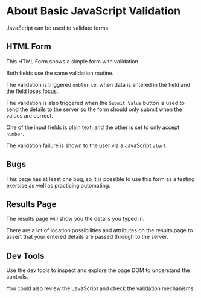 # About Basic JavaScript Validation

<div class="explanation">
        <p>JavaScript can be used to validate forms.
        </p>
</div>

<!-- TOC -->

## HTML Form

This HTML Form shows a simple form with validation.

Both fields use the same validation routine.

The validation is triggered `onblur` i.e. when data is entered in the field and the field loses focus.

The validation is also triggered when the `Submit Value` button is used to send the details to the server so the form should only submit when the values are correct.

One of the input fields is plain text, and the other is set to only accept `number`.

The validation failure is shown to the user via a JavaScript `alert`.

## Bugs

This page has at least one bug, so it is possible to use this form as a testing exercise as well as practicing automating.

## Results Page

The results page will show you the details you typed in.

There are a lot of location possibilities and attributes on the results page to assert that your entered details are passed through to the server.

## Dev Tools

Use the dev tools to inspect and explore the page DOM to understand the controls.

You could also review the JavaScript and check the validation mechanisms.